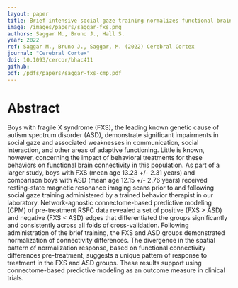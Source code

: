 ```yaml
---
layout: paper
title: Brief intensive social gaze training normalizes functional brain connectivity in boys with fragile X syndrome
image: /images/papers/saggar-fxs.png
authors: Saggar M., Bruno J., Hall S.
year: 2022
ref: Saggar M., Bruno J., Saggar, M. (2022) Cerebral Cortex
journal: "Cerebral Cortex"
doi: 10.1093/cercor/bhac411
github:
pdf: /pdfs/papers/saggar-fxs-cmp.pdf
---
```


# Abstract
Boys with fragile X syndrome (FXS), the leading known genetic cause of autism spectrum disorder (ASD), demonstrate significant impairments in social gaze and associated weaknesses in communication, social interaction, and other areas of adaptive functioning. Little is known, however, concerning the impact of behavioral treatments for these behaviors on functional brain connectivity in this population. As part of a larger study, boys with FXS (mean age 13.23 +/- 2.31 years) and comparison boys with ASD (mean age 12.15 +/- 2.76 years) received resting-state magnetic resonance imaging scans prior to and following social gaze training administered by a trained behavior therapist in our laboratory. Network-agnostic connectome-based predictive modeling (CPM) of pre-treatment RSFC data revealed a set of positive (FXS > ASD) and negative (FXS < ASD) edges that differentiated the groups significantly and consistently across all folds of cross-validation. Following administration of the brief training, the FXS and ASD groups demonstrated normalization of connectivity differences. The divergence in the spatial pattern of normalization response, based on functional connectivity differences pre-treatment, suggests a unique pattern of response to treatment in the FXS and ASD groups. These results support using connectome-based predictive modeling as an outcome measure in clinical trials.
